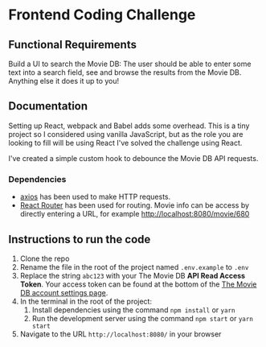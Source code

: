 # Frontend Coding Challenge

## Functional Requirements

Build a UI to search the Movie DB: The user should be able to enter some text into a search field, see and browse the results from the Movie DB. Anything else it does it up to you!

## Documentation

Setting up React, webpack and Babel adds some overhead. This is a tiny project so I considered using vanilla JavaScript, but as the role you are looking to fill will be using React I've solved the challenge using React.

I've created a simple custom hook to debounce the Movie DB API requests.

### Dependencies

* [axios](https://github.com/axios/axios) has been used to make HTTP requests.
* [React Router](https://reactrouter.com/) has been used for routing. Movie info can be access by directly entering a URL, for example [http://localhost:8080/movie/680](http://localhost:8080/movie/680)

## Instructions to run the code

1. Clone the repo
1. Rename the file in the root of the project named `.env.example` to `.env`
1. Replace the string `abc123` with your The Movie DB **API Read Access Token**. Your access token can be found at the bottom of the [The Movie DB account settings page](https://www.themoviedb.org/settings/api).
1. In the terminal in the root of the project:
   1. Install dependencies using the command `npm install` or `yarn`
   1. Run the development server using the command `npm start` or `yarn start`
1. Navigate to the URL `http://localhost:8080/` in your browser
